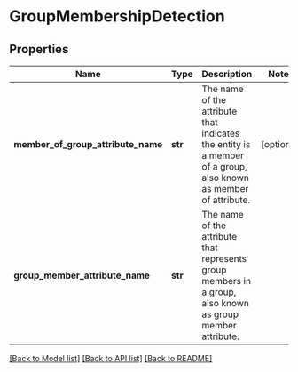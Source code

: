 # GroupMembershipDetection

## Properties
Name | Type | Description | Notes
------------ | ------------- | ------------- | -------------
**member_of_group_attribute_name** | **str** | The name of the attribute that indicates the entity is a member of a group, also known as member of attribute. | [optional] 
**group_member_attribute_name** | **str** | The name of the attribute that represents group members in a group, also known as group member attribute. | 

[[Back to Model list]](../README.md#documentation-for-models) [[Back to API list]](../README.md#documentation-for-api-endpoints) [[Back to README]](../README.md)


